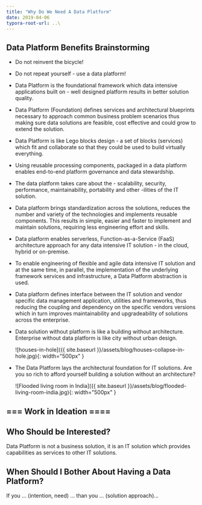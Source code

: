 ```yaml
---
title: "Why Do We Need A Data Platform"
date: 2019-04-06
typora-root-url: ..\
---
```




## Data Platform Benefits Brainstorming

* Do not reinvent the bicycle!

* Do not repeat yourself - use a data platform!

* Data Platform is the foundational framework which data intensive applications built on - well designed platform results in better solution quality.

* Data Platform (Foundation) defines services and architectural blueprints necessary to approach common business problem scenarios thus making sure data solutions are feasible, cost effective and could grow to extend the solution.

* Data Platform is like Lego blocks design - a set of blocks (services) which fit and collaborate so that they could be used to build virtually everything.

* Using reusable processing components, packaged in a data platform enables end-to-end platform governance and data stewardship.

* The data platform takes care about the - scalability, security, performance, maintainability, portability and other -ilities of the IT solution. 

* Data platform brings standardization across the solutions, reduces the number and variety of the technologies and implements reusable components. This results in simple, easier and faster to implement and maintain solutions, requiring less engineering effort and skills.

* Data platform enables serverless, Function-as-a-Service (FaaS) architecture approach for any data intensive IT solution - in the cloud, hybrid or on-premise.

* To enable engineering of flexible and agile data intensive IT solution and at the same time, in parallel, the implementation of the underlying framework services and infrastructure, a Data Platform abstraction is used.

* Data platform defines interface between the IT solution and vendor specific data management application, utilities and frameworks, thus reducing the coupling and dependency on the specific vendors versions which in turn improves maintainability and upgradeability of solutions across the enterprise.

* Data solution without platform is like a building without architecture. Enterprise without data platform is like city without urban design.

  ![houses-in-hole]({{ site.baseurl }}/assets/blog/houses-collapse-in-hole.jpg){: width="500px" }

* The Data Platform lays the architectural foundation for IT solutions. Are you so rich to afford yourself building a solution without an architecture?

  ![Flooded living room in India]({{ site.baseurl }}/assets/blog/flooded-living-room-india.jpg){: width="500px" }




## === Work in Ideation ====

## Who Should be Interested?

Data Platform is not a business solution, it is an IT solution which provides capabilities as services to other IT solutions.

## When Should I Bother About Having a Data Platform?

If you ... (intention, need) ... than you ... (solution approach)...

